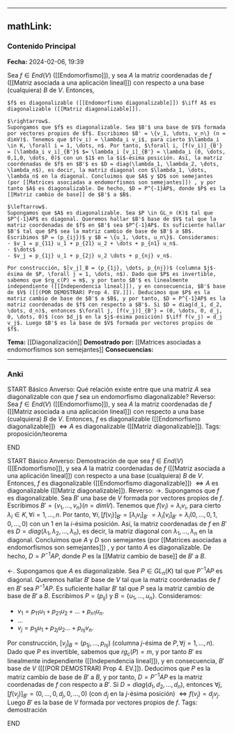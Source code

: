 
---
mathLink:
---
### Contenido Principal

**Fecha:** 2024-02-06, 19:39

Sea $f \in End(V)$ ([[Endomorfismo]]), y sea $A$ la matriz coordenadas de $f$ ([[Matriz asociada a una aplicación lineal]]) con respecto a una base (cualquiera) $B$ de $V$. Entonces,

```ad-theorem
$f$ es diagonalizable ([[Endomorfismo diagonalizable]]) $\iff A$ es diagonalizable ([[Matriz diagonalizable]]).
```


```ad-proof
$\rightarrow$. 
Supongamos que $f$ es diagonalizable. Sea $B'$ una base de $V$ formada por vectores propios de $f$. Escribimos $B' = \{v_1, \dots, v_n\} (n = dimV)$. Tenemos que $f(v_i) = \lambda_i v_i$, para cierto $\lambda_i \in K, \forall i = 1, \dots, n$. Por tanto, $\forall i, [f(v_i)]_{B'} = [\lambda_i v_i]_{B'}$ $= \lambda_i [v_i]_{B'} = \lambda_i (0, \dots, 0,1,0, \dots, 0)$ con un $1$ en la $i$-ésima posición. Así, la matriz coordenadas de $f$ en $B'$ es $D = diag(\lambda_1, \lambda_2, \dots, \lambda_n$), es decir, la matriz diagonal con $\lambda_1, \dots, \lambda_n$ en la diagonal. Concluimos que $A$ y $D$ son semejantes (por [[Matrices asociadas a endomorfismos son semejantes]]) , y por tanto $A$ es diagonalizable. De hecho, $D = P^{-1}AP$, donde $P$ es la [[Matriz cambio de base]] de $B'$ a $B$.

$\leftarrow$.
Supongamos que $A$ es diagonalizable. Sea $P \in GL_n (K)$ tal que $P^{-1}AP$ es diagonal. Queremos hallar $B'$ base de $V$ tal que la matriz coordenadas de $f$ en $B'$ sea $P^{-1}AP$. Es suficiente hallar $B'$ tal que $P$ sea la matriz cambio de base de $B'$ a $B$. Escribimos $P = (p_{ij})$ y $B = \{u_1, \dots, u_n\}$. Consideramos:
- $v_1 = p_{11} u_1 + p_{21} u_2 + \dots + p_{n1} u_n$.
- $\dots$
- $v_j = p_{1j} u_1 + p_{2j} u_2 \dots + p_{nj} v_n$.

Por construcción, $[v_j]_B = (p_{1j}, \dots, p_{nj})$ (columna $j$-ésima de $P, \forall j = 1, \dots, n$). Dado que $P$ es invertible, sabemos que $rg_c(P) = m$, y por tanto $B'$ es linealmente independiente ([[Independencia lineal]]), y en consecuencia, $B'$ base de $V$ ([[(POR DEMOSTRAR) Prop 4. EV.]]). Deducimos que $P$ es la matriz cambio de base de $B'$ a $B$, y por tanto, $D = P^{-1}AP$ es la matriz coordenadas de $f$ con respecto a $B'$. Si $D = diag(d_1, d_2, \dots, d_n)$, entonces $\forall j, [f(v_j)]_{B'} = (0, \dots, 0, d_j, 0, \dots, 0)$ (con $d_j$ en la $j$-ésima posición) $\iff f(v_j) = d_j v_j$. Luego $B'$ es la base de $V$ formada por vectores propios de $f$.
```


**Tema:** [[Diagonalización]]
**Demostrado por:** [[Matrices asociadas a endomorfismos son semejantes]]
**Consecuencias:**

---
### Anki

START
Básico
Anverso: Qué relación existe entre que una matriz $A$ sea diagonalizable con que $f$ sea un endomorfismo diagonalizable?
Reverso: Sea $f \in End(V)$ ([[Endomorfismo]]), y sea $A$ la matriz coordenadas de $f$ ([[Matriz asociada a una aplicación lineal]]) con respecto a una base (cualquiera) $B$ de $V$. Entonces, $f$ es diagonalizable ([[Endomorfismo diagonalizable]]) $\iff A$ es diagonalizable ([[Matriz diagonalizable]]).
Tags: proposición/teorema
<!--ID: 1707247432334-->
END

START
Básico
Anverso: Demostración de que sea $f \in End(V)$ ([[Endomorfismo]]), y sea $A$ la matriz coordenadas de $f$ ([[Matriz asociada a una aplicación lineal]]) con respecto a una base (cualquiera) $B$ de $V$. Entonces, $f$ es diagonalizable ([[Endomorfismo diagonalizable]]) $\iff A$ es diagonalizable ([[Matriz diagonalizable]]).
Reverso: $\rightarrow$. 
Supongamos que $f$ es diagonalizable. Sea $B'$ una base de $V$ formada por vectores propios de $f$. Escribimos $B' = \{v_1, \dots, v_n\} (n = dimV)$. Tenemos que $f(v_i) = \lambda_i v_i$, para cierto $\lambda_i \in K, \forall i = 1, \dots, n$. Por tanto, $\forall i, [f(v_i)]_{B'} = [\lambda_i v_i]_{B'}$ $= \lambda_i [v_i]_{B'} = \lambda_i (0, \dots, 0,1,0, \dots, 0)$ con un $1$ en la $i$-ésima posición. Así, la matriz coordenadas de $f$ en $B'$ es $D = diag(\lambda_1, \lambda_2, \dots, \lambda_n$), es decir, la matriz diagonal con $\lambda_1, \dots, \lambda_n$ en la diagonal. Concluimos que $A$ y $D$ son semejantes (por [[Matrices asociadas a endomorfismos son semejantes]]) , y por tanto $A$ es diagonalizable. De hecho, $D = P^{-1}AP$, donde $P$ es la [[Matriz cambio de base]] de $B'$ a $B$.

$\leftarrow$.
Supongamos que $A$ es diagonalizable. Sea $P \in GL_n (K)$ tal que $P^{-1}AP$ es diagonal. Queremos hallar $B'$ base de $V$ tal que la matriz coordenadas de $f$ en $B'$ sea $P^{-1}AP$. Es suficiente hallar $B'$ tal que $P$ sea la matriz cambio de base de $B'$ a $B$. Escribimos $P = (p_{ij})$ y $B = \{u_1, \dots, u_n\}$. Consideramos:
- $v_1 = p_{11} u_1 + p_{21} u_2 + \dots + p_{n1} u_n$.
- $\dots$
- $v_j = p_{1j} u_1 + p_{2j} u_2 \dots + p_{nj} v_n$.

Por construcción, $[v_j]_B = (p_{1j}, \dots, p_{nj})$ (columna $j$-ésima de $P, \forall j = 1, \dots, n$). Dado que $P$ es invertible, sabemos que $rg_c(P) = m$, y por tanto $B'$ es linealmente independiente ([[Independencia lineal]]), y en consecuencia, $B'$ base de $V$ ([[(POR DEMOSTRAR) Prop 4. EV.]]). Deducimos que $P$ es la matriz cambio de base de $B'$ a $B$, y por tanto, $D = P^{-1}AP$ es la matriz coordenadas de $f$ con respecto a $B'$. Si $D = diag(d_1, d_2, \dots, d_n)$, entonces $\forall j, [f(v_j)]_{B'} = (0, \dots, 0, d_j, 0, \dots, 0)$ (con $d_j$ en la $j$-ésima posición) $\iff f(v_j) = d_j v_j$. Luego $B'$ es la base de $V$ formada por vectores propios de $f$.
Tags: demostración
<!--ID: 1707247432349-->
END
